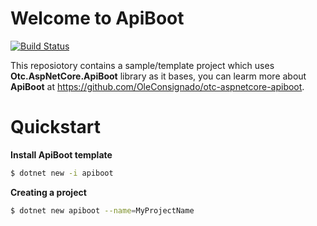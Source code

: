 # Welcome to ApiBoot
[![Build Status](https://travis-ci.org/OleConsignado/apiboot-example.svg?branch=master)](https://travis-ci.org/OleConsignado/apiboot-example)

This reposiotory contains a sample/template project which uses **Otc.AspNetCore.ApiBoot** library as it bases, you can learm more about **ApiBoot** at https://github.com/OleConsignado/otc-aspnetcore-apiboot. 

# Quickstart
**Install ApiBoot template**
```sh
$ dotnet new -i apiboot
``` 
**Creating a project**

```sh
$ dotnet new apiboot --name=MyProjectName
